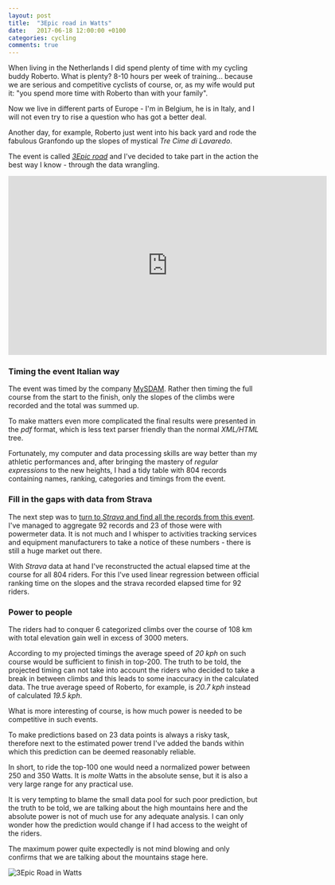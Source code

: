 ```yaml
---
layout: post
title:  "3Epic road in Watts"
date:   2017-06-18 12:00:00 +0100
categories: cycling
comments: true
---
```


When living in the Netherlands I did spend plenty of time with my cycling buddy Roberto. What is plenty? 8-10 hours per week of training... because we are serious and competitive cyclists of course, or, as my wife would put it: "you spend more time with Roberto than with your family".

Now we live in different parts of Europe - I'm in Belgium, he is in Italy, and I will not even try to rise a question who has got a better deal.

Another day, for example, Roberto just went into his back yard and rode the fabulous Granfondo up the slopes of mystical *Tre Cime di Lavaredo*.

The event is called [*3Epic road*](http://road.3epic.it/) and I've decided to take part in the action the best way I know - through the data wrangling.

<iframe width="640" height="360" src="https://www.youtube.com/embed/pqd9hzKL3ZM" frameborder="0" allowfullscreen></iframe>


### Timing the event Italian way

The event was timed by the company [MySDAM](https://www.mysdam.net/home.do). Rather then timing the full course from the start to the finish, only the slopes of the climbs were recorded and the total was summed up.

To make matters even more complicated the final results were presented in the *pdf* format, which is less text parser friendly than the normal *XML/HTML* tree.

Fortunately, my computer and data processing skills are way better than my athletic performances and, after bringing the mastery of *regular expressions* to the new heights, I had a tidy table with 804 records containing names, ranking, categories and timings from the event.


### Fill in the gaps with data from Strava

The next step was to [turn to *Strava* and find all the records from this event](https://sladkovm.github.io/cycling/2017/05/28/UCI-Schleck-Gran-Fondo-in-Watts.html). I've managed to aggregate 92 records and 23 of those were with powermeter data. It is not much and I whisper to activities tracking services and equipment manufacturers to take a notice of these numbers - there is still a huge market out there.

With *Strava* data at hand I've reconstructed the actual elapsed time at the course for all 804 riders. For this I've used linear regression between official ranking time on the slopes and the strava recorded elapsed time for 92 riders.

### Power to people

The riders had to conquer 6 categorized climbs over the course of 108 km with total elevation gain well in excess of 3000 meters.

According to my projected timings the average speed of *20 kph* on such course would be sufficient to finish in top-200. The truth to be told, the projected timing can not take into account the riders who decided to take a break in between climbs and this leads to some inaccuracy in the calculated data. The true average speed of Roberto, for example, is *20.7 kph* instead of calculated *19.5 kph*.

What is more interesting of course, is how much power is needed to be competitive in such events.

To make predictions based on 23 data points is always a risky task, therefore next to the estimated power trend I've added the bands within which this prediction can be deemed reasonably reliable.

In short, to ride the top-100 one would need a normalized power between 250 and 350 Watts. It is *molte* Watts in the absolute sense, but it is also a very large range for any practical use.

It is very tempting to blame the small data pool for such poor prediction, but the truth to be told, we are talking about the high mountains here and the absolute power is not of much use for any adequate analysis. I can only wonder how the prediction would change if I had access to the weight of the riders.

The maximum power quite expectedly is not mind blowing and only confirms that we are talking about the mountains stage here.

![3Epic Road in Watts]({{site_url}}/assets/2017-06-18-3Epic-Road-in-Watts/Lavaredo_power.png)
